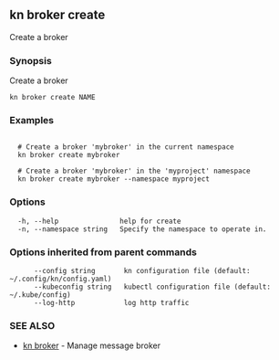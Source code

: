 ## kn broker create

Create a broker

### Synopsis

Create a broker

```
kn broker create NAME
```

### Examples

```

  # Create a broker 'mybroker' in the current namespace
  kn broker create mybroker

  # Create a broker 'mybroker' in the 'myproject' namespace
  kn broker create mybroker --namespace myproject
```

### Options

```
  -h, --help               help for create
  -n, --namespace string   Specify the namespace to operate in.
```

### Options inherited from parent commands

```
      --config string       kn configuration file (default: ~/.config/kn/config.yaml)
      --kubeconfig string   kubectl configuration file (default: ~/.kube/config)
      --log-http            log http traffic
```

### SEE ALSO

* [kn broker](kn_broker.md)	 - Manage message broker

